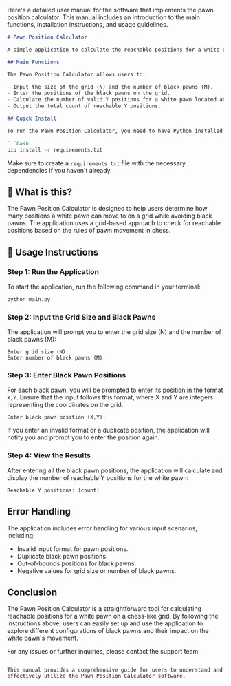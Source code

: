 Here's a detailed user manual for the software that implements the pawn position calculator. This manual includes an introduction to the main functions, installation instructions, and usage guidelines.

```markdown
# Pawn Position Calculator

A simple application to calculate the reachable positions for a white pawn on a grid, considering the positions of black pawns.

## Main Functions

The Pawn Position Calculator allows users to:

- Input the size of the grid (N) and the number of black pawns (M).
- Enter the positions of the black pawns on the grid.
- Calculate the number of valid Y positions for a white pawn located at (2N, Y) that are reachable based on the movement rules and the positions of the black pawns.
- Output the total count of reachable Y positions.

## Quick Install

To run the Pawn Position Calculator, you need to have Python installed on your system. You can install the required dependencies using pip. 

```bash
pip install -r requirements.txt
```

Make sure to create a `requirements.txt` file with the necessary dependencies if you haven't already.

## 🤔 What is this?

The Pawn Position Calculator is designed to help users determine how many positions a white pawn can move to on a grid while avoiding black pawns. The application uses a grid-based approach to check for reachable positions based on the rules of pawn movement in chess.

## 📖 Usage Instructions

### Step 1: Run the Application

To start the application, run the following command in your terminal:

```bash
python main.py
```

### Step 2: Input the Grid Size and Black Pawns

The application will prompt you to enter the grid size (N) and the number of black pawns (M):

```
Enter grid size (N): 
Enter number of black pawns (M): 
```

### Step 3: Enter Black Pawn Positions

For each black pawn, you will be prompted to enter its position in the format `X,Y`. Ensure that the input follows this format, where X and Y are integers representing the coordinates on the grid.

```
Enter black pawn position (X,Y): 
```

If you enter an invalid format or a duplicate position, the application will notify you and prompt you to enter the position again.

### Step 4: View the Results

After entering all the black pawn positions, the application will calculate and display the number of reachable Y positions for the white pawn:

```
Reachable Y positions: [count]
```

## Error Handling

The application includes error handling for various input scenarios, including:

- Invalid input format for pawn positions.
- Duplicate black pawn positions.
- Out-of-bounds positions for black pawns.
- Negative values for grid size or number of black pawns.

## Conclusion

The Pawn Position Calculator is a straightforward tool for calculating reachable positions for a white pawn on a chess-like grid. By following the instructions above, users can easily set up and use the application to explore different configurations of black pawns and their impact on the white pawn's movement.

For any issues or further inquiries, please contact the support team.
```

This manual provides a comprehensive guide for users to understand and effectively utilize the Pawn Position Calculator software.